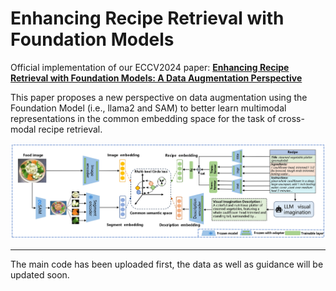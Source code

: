 # Enhancing Recipe Retrieval with Foundation Models


Official implementation of our ECCV2024 paper:
**[Enhancing Recipe Retrieval with Foundation Models: A Data Augmentation Perspective ](https://arxiv.org/abs/2312.04763)**

This paper proposes a new perspective on data augmentation using the Foundation Model (i.e., llama2 and SAM) to better learn multimodal representations in the common embedding space for the task of cross-modal recipe retrieval.

![Project Banner](figs.jpg)

---
The main code has been uploaded first, the data as well as guidance will be updated soon.





